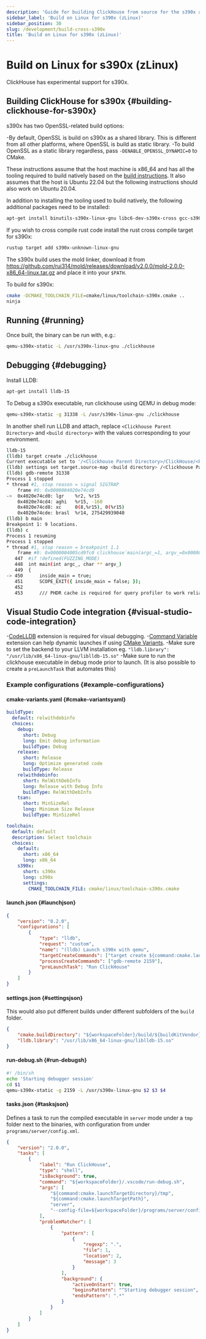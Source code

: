 ```yaml
---
description: 'Guide for building ClickHouse from source for the s390x architecture'
sidebar_label: 'Build on Linux for s390x (zLinux)'
sidebar_position: 30
slug: /development/build-cross-s390x
title: 'Build on Linux for s390x (zLinux)'
---
```


# Build on Linux for s390x (zLinux)

ClickHouse has experimental support for s390x.

## Building ClickHouse for s390x {#building-clickhouse-for-s390x}

s390x has two OpenSSL-related build options:

-By default, OpenSSL is build on s390x as a shared library. This is different from all other platforms, where OpenSSL is build as static library.
-To build OpenSSL as a static library regardless, pass `-DENABLE_OPENSSL_DYNAMIC=0` to CMake.

These instructions assume that the host machine is x86_64 and has all the tooling required to build natively based on the [build instructions](../development/build.md). It also assumes that the host is Ubuntu 22.04 but the following instructions should also work on Ubuntu 20.04.

In addition to installing the tooling used to build natively, the following additional packages need to be installed:

```bash
apt-get install binutils-s390x-linux-gnu libc6-dev-s390x-cross gcc-s390x-linux-gnu binfmt-support qemu-user-static
```

If you wish to cross compile rust code install the rust cross compile target for s390x:

```bash
rustup target add s390x-unknown-linux-gnu
```

The s390x build uses the mold linker, download it from <https://github.com/rui314/mold/releases/download/v2.0.0/mold-2.0.0-x86_64-linux.tar.gz>
and place it into your `$PATH`.

To build for s390x:

```bash
cmake -DCMAKE_TOOLCHAIN_FILE=cmake/linux/toolchain-s390x.cmake ..
ninja
```

## Running {#running}

Once built, the binary can be run with, e.g.:

```bash
qemu-s390x-static -L /usr/s390x-linux-gnu ./clickhouse
```

## Debugging {#debugging}

Install LLDB:

```bash
apt-get install lldb-15
```

To Debug a s390x executable, run clickhouse using QEMU in debug mode:

```bash
qemu-s390x-static -g 31338 -L /usr/s390x-linux-gnu ./clickhouse
```

In another shell run LLDB and attach, replace `<Clickhouse Parent Directory>` and `<build directory>` with the values corresponding to your environment.

```bash
lldb-15
(lldb) target create ./clickhouse
Current executable set to '/<Clickhouse Parent Directory>/ClickHouse/<build directory>/programs/clickhouse' (s390x).
(lldb) settings set target.source-map <build directory> /<Clickhouse Parent Directory>/ClickHouse
(lldb) gdb-remote 31338
Process 1 stopped
* thread #1, stop reason = signal SIGTRAP
    frame #0: 0x0000004020e74cd0
->  0x4020e74cd0: lgr    %r2, %r15
    0x4020e74cd4: aghi   %r15, -160
    0x4020e74cd8: xc     0(8,%r15), 0(%r15)
    0x4020e74cde: brasl  %r14, 275429939040
(lldb) b main
Breakpoint 1: 9 locations.
(lldb) c
Process 1 resuming
Process 1 stopped
* thread #1, stop reason = breakpoint 1.1
    frame #0: 0x0000004005cd9fc0 clickhouse`main(argc_=1, argv_=0x0000004020e594a8) at main.cpp:450:17
   447  #if !defined(FUZZING_MODE)
   448  int main(int argc_, char ** argv_)
   449  {
-> 450      inside_main = true;
   451      SCOPE_EXIT({ inside_main = false; });
   452
   453      /// PHDR cache is required for query profiler to work reliably
```

## Visual Studio Code integration {#visual-studio-code-integration}

-[CodeLLDB](https://github.com/vadimcn/vscode-lldb) extension is required for visual debugging.
-[Command Variable](https://github.com/rioj7/command-variable) extension can help dynamic launches if using [CMake Variants](https://github.com/microsoft/vscode-cmake-tools/blob/main/docs/variants.md).
-Make sure to set the backend to your LLVM installation eg. `"lldb.library": "/usr/lib/x86_64-linux-gnu/liblldb-15.so"`
-Make sure to run the clickhouse executable in debug mode prior to launch. (It is also possible to create a `preLaunchTask` that automates this)

### Example configurations {#example-configurations}

#### cmake-variants.yaml {#cmake-variantsyaml}

```yaml
buildType:
  default: relwithdebinfo
  choices:
    debug:
      short: Debug
      long: Emit debug information
      buildType: Debug
    release:
      short: Release
      long: Optimize generated code
      buildType: Release
    relwithdebinfo:
      short: RelWithDebInfo
      long: Release with Debug Info
      buildType: RelWithDebInfo
    tsan:
      short: MinSizeRel
      long: Minimum Size Release
      buildType: MinSizeRel

toolchain:
  default: default
  description: Select toolchain
  choices:
    default:
      short: x86_64
      long: x86_64
    s390x:
      short: s390x
      long: s390x
      settings:
        CMAKE_TOOLCHAIN_FILE: cmake/linux/toolchain-s390x.cmake
```

#### launch.json {#launchjson}

```json
{
    "version": "0.2.0",
    "configurations": [
        {
            "type": "lldb",
            "request": "custom",
            "name": "(lldb) Launch s390x with qemu",
            "targetCreateCommands": ["target create ${command:cmake.launchTargetPath}"],
            "processCreateCommands": ["gdb-remote 2159"],
            "preLaunchTask": "Run ClickHouse"
        }
    ]
}
```

#### settings.json {#settingsjson}

This would also put different builds under different subfolders of the `build` folder.

```json
{
    "cmake.buildDirectory": "${workspaceFolder}/build/${buildKitVendor}-${buildKitVersion}-${variant:toolchain}-${variant:buildType}",
    "lldb.library": "/usr/lib/x86_64-linux-gnu/liblldb-15.so"
}
```

#### run-debug.sh {#run-debugsh}

```sh
#! /bin/sh
echo 'Starting debugger session'
cd $1
qemu-s390x-static -g 2159 -L /usr/s390x-linux-gnu $2 $3 $4
```

#### tasks.json {#tasksjson}

Defines a task to run the compiled executable in `server` mode under a `tmp` folder next to the binaries, with configuration from under `programs/server/config.xml`.

```json
{
    "version": "2.0.0",
    "tasks": [
        {
            "label": "Run ClickHouse",
            "type": "shell",
            "isBackground": true,
            "command": "${workspaceFolder}/.vscode/run-debug.sh",
            "args": [
                "${command:cmake.launchTargetDirectory}/tmp",
                "${command:cmake.launchTargetPath}",
                "server",
                "--config-file=${workspaceFolder}/programs/server/config.xml"
            ],
            "problemMatcher": [
                {
                    "pattern": [
                        {
                            "regexp": ".",
                            "file": 1,
                            "location": 2,
                            "message": 3
                        }
                    ],
                    "background": {
                        "activeOnStart": true,
                        "beginsPattern": "^Starting debugger session",
                        "endsPattern": ".*"
                    }
                }
            ]
        }
    ]
}
```
